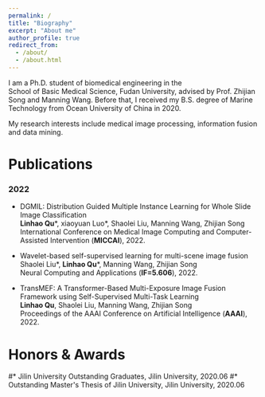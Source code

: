 ```yaml
---
permalink: /
title: "Biography"
excerpt: "About me"
author_profile: true
redirect_from: 
  - /about/
  - /about.html
---
```


I am a Ph.D. student of biomedical engineering in the School of Basic Medical Science, Fudan University, advised by Prof. Zhijian Song and Manning Wang. Before that, I received my B.S. degree of Marine Technology from Ocean University of China in 2020.

My research interests include medical image processing, information fusion and data mining.

Publications
===
### 2022
* DGMIL: Distribution Guided Multiple Instance Learning for Whole Slide Image Classification   
**Linhao Qu***, xiaoyuan Luo*, Shaolei Liu, Manning Wang, Zhijian Song    
International Conference on Medical Image Computing and Computer-Assisted Intervention (**MICCAI**), 2022.

* Wavelet-based self-supervised learning for multi-scene image fusion   
Shaolei Liu*, **Linhao Qu***, Manning Wang, Zhijian Song    
Neural Computing and Applications (**IF=5.606**), 2022.

* TransMEF: A Transformer-Based Multi-Exposure Image Fusion Framework using Self-Supervised Multi-Task Learning   
**Linhao Qu**, Shaolei Liu, Manning Wang, Zhijian Song    
Proceedings of the AAAI Conference on Artificial Intelligence (**AAAI**), 2022.

Honors & Awards
===
#* Jilin University Outstanding Graduates, Jilin University, 2020.06
#* Outstanding Master's Thesis of Jilin University, Jilin University, 2020.06
